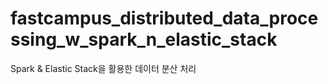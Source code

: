 # fastcampus_distributed_data_processing_w_spark_n_elastic_stack
Spark &amp; Elastic Stack을 활용한 데이터 분산 처리
